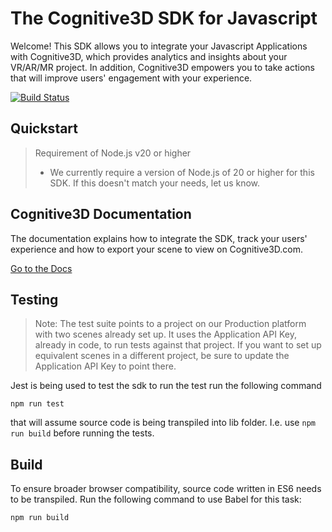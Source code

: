 # The Cognitive3D SDK for Javascript

Welcome!  This SDK allows you to integrate your Javascript Applications with Cognitive3D, which provides analytics and insights about your VR/AR/MR project.  In addition, Cognitive3D empowers you to take actions that will improve users' engagement with your experience.

[![Build Status](https://travis-ci.org/CognitiveVR/cvr-sdk-js.svg?branch=master)](https://travis-ci.org/CognitiveVR/cvr-sdk-js)

## Quickstart

> Requirement of Node.js v20 or higher
>
> * We currently require a version of Node.js of 20 or higher for this SDK. If this doesn't match your needs, let us know.

## Cognitive3D Documentation

The documentation explains how to integrate the SDK, track your users' experience and how to export your scene to view on Cognitive3D.com.

[Go to the Docs](http://docs.cognitive3d.com/webxr/get-started/)

## Testing

> Note: The test suite points to a project on our Production platform with two scenes already set up. It uses the Application API Key, already in code, to run tests against that project. If you want to set up equivalent scenes in a different project, be sure to update the Application API Key to point there.

Jest is being used to test the sdk to run the test run the following command

`npm run test`

that will assume source code is being transpiled into lib folder. I.e. use `npm run build` before running the tests.

## Build

To ensure broader browser compatibility, source code written in ES6 needs to be transpiled. Run the following command to use Babel for this task:

`npm run build`

